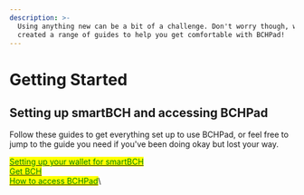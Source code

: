 ```yaml
---
description: >-
  Using anything new can be a bit of a challenge. Don't worry though, we've
  created a range of guides to help you get comfortable with BCHPad!
---
```


# Getting Started

## Setting up smartBCH and accessing BCHPad

Follow these guides to get everything set up to use BCHPad, or feel free to jump to the guide you need if you've been doing okay but lost your way.

[<mark style="color:green;">Setting up your wallet for smartBCH</mark>](setting-up-your-wallet-for-smartbch.md)\
[<mark style="color:green;">Get BCH</mark>](get-bch.md)<mark style="color:green;"></mark>[\
<mark style="color:green;">How to access BCHPad</mark>](how-to-access-bchpad.md)<mark style="color:green;"></mark>\ <mark style="color:green;"></mark>

<mark style="color:green;"></mark>
